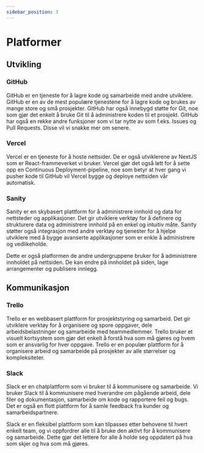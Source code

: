 ```yaml
---
sidebar_position: 3
---
```


# Platformer

## Utvikling

### GitHub

GitHub er en tjeneste for å lagre kode og samarbeide med andre utviklere. GitHub er en av de mest populære tjenestene for å lagre kode og brukes av mange store og små prosjekter. GitHub har også innebygd støtte for Git, noe som gjør det enkelt å bruke Git til å administrere koden til et prosjekt. GitHub har også en rekke andre funksjoner som vi tar nytte av som f.eks. Issues og Pull Requests. Disse vil vi snakke mer om senere.

### Vercel

Vercel er en tjeneste for å hoste nettsider. De er også utviklerene av NextJS som er React-frammeverket vi bruker. Vercel gjør det også lett for å sette opp en Continuous Deployment-pipeline, noe som betyr at hver gang vi pusher kode til GitHub vil Vercel bygge og deploye nettsiden vår automatisk.

### Sanity

Sanity er en skybasert plattform for å administrere innhold og data for nettsteder og applikasjoner. Det gir utviklere verktøy for å definere og strukturere data og administrere innhold på en enkel og intuitiv måte. Sanity støtter også integrasjon med andre verktøy og tjenester for å hjelpe utviklere med å bygge avanserte applikasjoner som er enkle å administrere og vedlikeholde.

Dette er også platformen de andre undergruppene bruker for å administrere innholdet på nettsiden. De kan endre på innholdet på siden, lage arrangementer og publisere innlegg.

## Kommunikasjon

### Trello

Trello er en webbasert plattform for prosjektstyring og samarbeid. Det gir utviklere verktøy for å organisere og spore oppgaver, dele arbeidsbelastninger og samarbeide med teammedlemmer. Trello bruker et visuelt kortsystem som gjør det enkelt å forstå hva som må gjøres og hvem som er ansvarlig for hver oppgave. Trello er en populær plattform for å organisere arbeid og samarbeide på prosjekter av alle størrelser og kompleksiteter.

### Slack

Slack er en chatplattform som vi bruker til å kommunisere og samarbeide. Vi bruker Slack til å kommunisere med hverandre om pågående arbeid, dele filer og dokumentasjon, samarbeide om kode og rapportere feil og bugs. Det er også en flott plattform for å samle feedback fra kunder og samarbeidspartnere.

Slack er en fleksibel plattform som kan tilpasses etter behovene til hvert enkelt team, og vi oppfordrer alle til å bruke den aktivt for å kommunisere og samarbeide. Dette gjør det lettere for alle å holde seg oppdatert på hva som skjer og hva som må gjøres.
